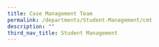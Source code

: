 ```yaml
---
title: Case Management Team
permalink: /departments/Student-Management/cmt
description: ""
third_nav_title: Student Management
---
```

